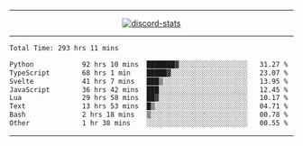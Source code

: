 <a href="https://www.github.com/ripavoid" target="_blank" rel="noreferrer">

-------

<div align='center'>
    <a href='https://discordapp.com/users/825178146797518881'>
        <img align='center' alt='discord-stats' src='https://api.discord-status.me/825178146797518881?nitro&boost=4&gradient=%231e0b1a%2C%23000000%2C%23000000%2C%23160316'></img>
    </a>
</div>

-------

<!--START_SECTION:waka-->

```txt
Total Time: 293 hrs 11 mins

Python            92 hrs 10 mins  ███████▓░░░░░░░░░░░░░░░░░   31.27 %
TypeScript        68 hrs 1 min    █████▓░░░░░░░░░░░░░░░░░░░   23.07 %
Svelte            41 hrs 7 mins   ███▒░░░░░░░░░░░░░░░░░░░░░   13.95 %
JavaScript        36 hrs 42 mins  ███░░░░░░░░░░░░░░░░░░░░░░   12.45 %
Lua               29 hrs 58 mins  ██▓░░░░░░░░░░░░░░░░░░░░░░   10.17 %
Text              13 hrs 53 mins  █▒░░░░░░░░░░░░░░░░░░░░░░░   04.71 %
Bash              2 hrs 18 mins   ▒░░░░░░░░░░░░░░░░░░░░░░░░   00.78 %
Other             1 hr 38 mins    ░░░░░░░░░░░░░░░░░░░░░░░░░   00.55 %
```

<!--END_SECTION:waka-->

-------
